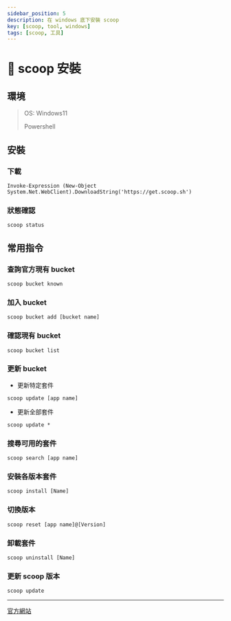 ```yaml
---
sidebar_position: 5
description: 在 windows 底下安裝 scoop 
key: [scoop, tool, windows]
tags: [scoop, 工具]
---
```


# 🥣 scoop 安裝

## 環境

> OS: Windows11
>
> Powershell

## 安裝

### 下載

```shell
Invoke-Expression (New-Object System.Net.WebClient).DownloadString('https://get.scoop.sh')
```

### 狀態確認

```shell
scoop status
```

## 常用指令

### 查詢官方現有 bucket

```shell
scoop bucket known
```

### 加入 bucket

```shell
scoop bucket add [bucket name]
```

### 確認現有 bucket

```shell
scoop bucket list
```

### 更新 bucket

- 更新特定套件

```shell
scoop update [app name]
```

- 更新全部套件

```shell
scoop update * 
```

### 搜尋可用的套件

```shell
scoop search [app name]
```

### 安裝各版本套件

```shell
scoop install [Name]
```

### 切換版本

```shell
scoop reset [app name]@[Version]
```

### 卸載套件

```shell
scoop uninstall [Name]
```

### 更新 scoop 版本

```shell
scoop update
```

---

[官方網站](https://scoop.sh/)
